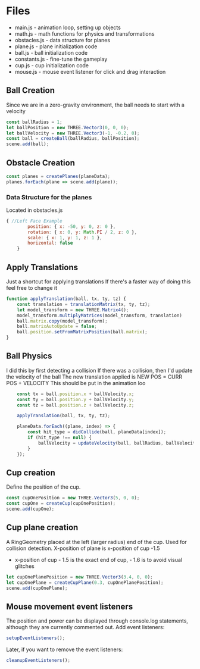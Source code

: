 # Files
- main.js - animation loop, setting up objects
- math.js - math functions for physics and transformations
- obstacles.js - data structure for planes
- plane.js - plane initialization code
- ball.js - ball initialization code
- constants.js - fine-tune the gameplay
- cup.js - cup initialization code
- mouse.js - mouse event listener for click and drag interaction

## Ball Creation
Since we are in a zero-gravity environment, the ball needs to start with a velocity
```javascript
const ballRadius = 1;
let ballPosition = new THREE.Vector3(0, 0, 0);
let ballVelocity = new THREE.Vector3(-1, -0.2, 0);
const ball = createBall(ballRadius, ballPosition);
scene.add(ball);
```

## Obstacle Creation
```javascript
const planes = createPlanes(planeData);
planes.forEach(plane => scene.add(plane));
```

### Data Structure for the planes
Located in obstacles.js
```javascript
{ //Left Face Example
        position: { x: -50, y: 0, z: 0 },
        rotation: { x: 0, y: Math.PI / 2, z: 0 },
        scale: { x: 1, y: 1, z: 1 },
        horizontal: false
    }
```

## Apply Translations
Just a shortcut for applying translations
If there's a faster way of doing this feel free to change it
```javascript
function applyTranslation(ball, tx, ty, tz) {
    const translation = translationMatrix(tx, ty, tz);
    let model_transform = new THREE.Matrix4(); 
    model_transform.multiplyMatrices(model_transform, translation) 
    ball.matrix.copy(model_transform);
    ball.matrixAutoUpdate = false;
    ball.position.setFromMatrixPosition(ball.matrix);
}
```

## Ball Physics
I did this by first detecting a collision
If there was a collision, then I'd update the velocity of the ball
The new translation applied is NEW POS = CURR POS + VELOCITY
This should be put in the animation loo
```javascript
    const tx = ball.position.x + ballVelocity.x;
    const ty = ball.position.y + ballVelocity.y;
    const tz = ball.position.z + ballVelocity.z;

    applyTranslation(ball, tx, ty, tz);

    planeData.forEach((plane, index) => {
        const hit_type = didCollide(ball, planeData[index]);
        if (hit_type !== null) {
            ballVelocity = updateVelocity(ball, ballRadius, ballVelocity, planeData[index], hit_type);
        }
    });
```

## Cup creation
Define the position of the cup. 
```javascript
const cupOnePosition = new THREE.Vector3(5, 0, 0);
const cupOne = createCup(cupOnePosition);
scene.add(cupOne);
```

## Cup plane creation
A RingGeometry placed at the left (larger radius) end of the cup. Used for collision detection. 
X-position of plane is x-position of cup -1.5
* x-position of cup - 1.5 is the exact end of cup, - 1.6 is to avoid visual glitches
```javascript
let cupOnePlanePosition = new THREE.Vector3(3.4, 0, 0);
let cupOnePlane = createCupPlane(0.3, cupOnePlanePosition);
scene.add(cupOnePlane);
```

## Mouse movement event listeners
The position and power can be displayed through console.log statements, although they are currently commented out. 
Add event listeners:
```javascript
setupEventListeners();
```

Later, if you want to remove the event listeners:
```javascript
cleanupEventListeners();
```